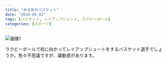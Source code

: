 ```yaml
---
title: "ある街のバスケット"
date: "2020-04-02"
tags: [バスケット, レイアップシュート, ラクビーボール]
categories: [スポーツ]
---
```


![画像1](https://assets.st-note.com/production/uploads/images/22091820/picture_pc_0540240e71c93a0ec14e08487f535861.png)

ラクビーボールで柱に向かってレイアップシュートをするバスケット選手でしょうか。色々不思議ですが、躍動感があります。
